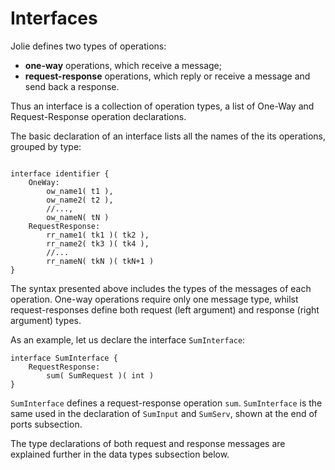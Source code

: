 # Interfaces

Jolie defines two types of operations:

* **one-way** operations, which receive a message;
* **request-response** operations, which reply or receive a message and send back a response.

Thus an interface is a collection of operation types, a list of One-Way and Request-Response operation declarations.

The basic declaration of an interface lists all the names of the its operations, grouped by type:

```text

interface identifier {
    OneWay: 
        ow_name1( t1 ), 
        ow_name2( t2 ), 
        //...,
        ow_nameN( tN )
    RequestResponse:
        rr_name1( tk1 )( tk2 ),
        rr_name2( tk3 )( tk4 ),
        //...
        rr_nameN( tkN )( tkN+1 )
}
```

The syntax presented above includes the types of the messages of each operation. One-way operations require only one message type, whilst request-responses define both request \(left argument\) and response \(right argument\) types.

As an example, let us declare the interface `SumInterface`:

```text
interface SumInterface {
    RequestResponse:
        sum( SumRequest )( int )
}
```

`SumInterface` defines a request-response operation `sum`. `SumInterface` is the same used in the declaration of `SumInput` and `SumServ`, shown at the end of ports subsection.

The type declarations of both request and response messages are explained further in the data types subsection below.

